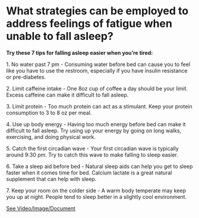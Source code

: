 # What strategies can be employed to address feelings of fatigue when unable to fall asleep?

**Try these 7 tips for falling asleep easier when you’re tired:**

1\. No water past 7 pm - Consuming water before bed can cause you to feel like you have to use the restroom, especially if you have insulin resistance or pre-diabetes.

2\. Limit caffeine intake - One 8oz cup of coffee a day should be your limit. Excess caffeine can make it difficult to fall asleep.

3\. Limit protein - Too much protein can act as a stimulant. Keep your protein consumption to 3 to 8 oz per meal.

4\. Use up body energy - Having too much energy before bed can make it difficult to fall asleep. Try using up your energy by going on long walks, exercising, and doing physical work.

5\. Catch the first circadian wave - Your first circadian wave is typically around 9:30 pm. Try to catch this wave to make falling to sleep easier.

6\. Take a sleep aid before bed - Natural sleep aids can help you get to sleep faster when it comes time for bed. Calcium lactate is a great natural supplement that can help with sleep.

7\. Keep your room on the colder side - A warm body temperate may keep you up at night. People tend to sleep better in a slightly cool environment.

 [See Video/Image/Document](https://hls-player.drberg.com/asset?path=migrated-assets/so-tired-but-cant-go-to-sleep)